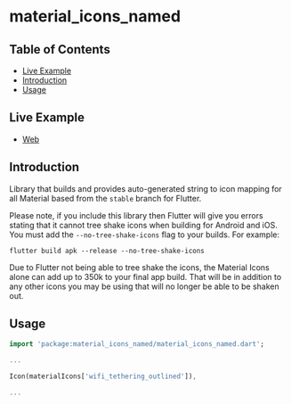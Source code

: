 # material_icons_named

## Table of Contents

* [Live Example](#live-example)
* [Introduction](#introduction)
* [Usage](#usage)


## Live Example

* [Web](https://peiffer-innovations.github.io/material_icons_named/web/index.html#/)


## Introduction

Library that builds and provides auto-generated string to icon mapping for all Material based from the `stable` branch for Flutter.

Please note, if you include this library then Flutter will give you errors stating that it cannot tree shake icons when building for Android and iOS.  You must add the `--no-tree-shake-icons` flag to your builds.  For example:

```
flutter build apk --release --no-tree-shake-icons
```

Due to Flutter not being able to tree shake the icons, the Material Icons alone can add up to 350k to your final app build.  That will be in addition to any other icons you may be using that will no longer be able to be shaken out.


## Usage

```dart
import 'package:material_icons_named/material_icons_named.dart';

...

Icon(materialIcons['wifi_tethering_outlined']),

...

```